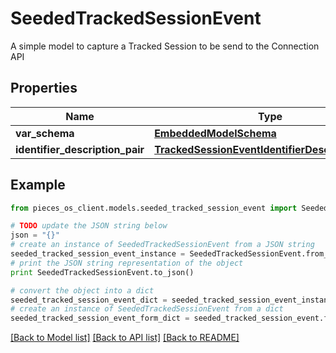 # SeededTrackedSessionEvent

A simple model to capture a Tracked Session to be send to the Connection API

## Properties

Name | Type | Description | Notes
------------ | ------------- | ------------- | -------------
**var_schema** | [**EmbeddedModelSchema**](EmbeddedModelSchema.md) |  | [optional] 
**identifier_description_pair** | [**TrackedSessionEventIdentifierDescriptionPairs**](TrackedSessionEventIdentifierDescriptionPairs.md) |  | 

## Example

```python
from pieces_os_client.models.seeded_tracked_session_event import SeededTrackedSessionEvent

# TODO update the JSON string below
json = "{}"
# create an instance of SeededTrackedSessionEvent from a JSON string
seeded_tracked_session_event_instance = SeededTrackedSessionEvent.from_json(json)
# print the JSON string representation of the object
print SeededTrackedSessionEvent.to_json()

# convert the object into a dict
seeded_tracked_session_event_dict = seeded_tracked_session_event_instance.to_dict()
# create an instance of SeededTrackedSessionEvent from a dict
seeded_tracked_session_event_form_dict = seeded_tracked_session_event.from_dict(seeded_tracked_session_event_dict)
```
[[Back to Model list]](../README.md#documentation-for-models) [[Back to API list]](../README.md#documentation-for-api-endpoints) [[Back to README]](../README.md)


